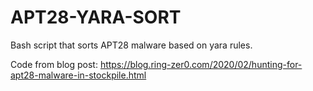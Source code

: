 # APT28-YARA-SORT
Bash script that sorts APT28 malware based on yara rules.


Code from blog post: https://blog.ring-zer0.com/2020/02/hunting-for-apt28-malware-in-stockpile.html
